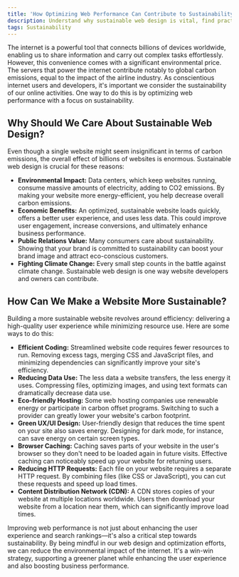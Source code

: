 ```yaml
---
title: 'How Optimizing Web Performance Can Contribute to Sustainability'
description: Understand why sustainable web design is vital, find practical strategies to make your website more sustainable, and learn how to optimize your website performance for a lower carbon footprint.
tags: Sustainability
---
```


The internet is a powerful tool that connects billions of devices worldwide, enabling us to share information and carry out complex tasks effortlessly. However, this convenience comes with a significant environmental price. The servers that power the internet contribute notably to global carbon emissions, equal to the impact of the airline industry. As conscientious internet users and developers, it's important we consider the sustainability of our online activities. One way to do this is by optimizing web performance with a focus on sustainability.

## Why Should We Care About Sustainable Web Design?

Even though a single website might seem insignificant in terms of carbon emissions, the overall effect of billions of websites is enormous. Sustainable web design is crucial for these reasons:

- **Environmental Impact:** Data centers, which keep websites running, consume massive amounts of electricity, adding to CO2 emissions. By making your website more energy-efficient, you help decrease overall carbon emissions.
- **Economic Benefits:** An optimized, sustainable website loads quickly, offers a better user experience, and uses less data. This could improve user engagement, increase conversions, and ultimately enhance business performance.
- **Public Relations Value:** Many consumers care about sustainability. Showing that your brand is committed to sustainability can boost your brand image and attract eco-conscious customers.
- **Fighting Climate Change:** Every small step counts in the battle against climate change. Sustainable web design is one way website developers and owners can contribute.

## How Can We Make a Website More Sustainable?

Building a more sustainable website revolves around efficiency: delivering a high-quality user experience while minimizing resource use. Here are some ways to do this:

- **Efficient Coding:** Streamlined website code requires fewer resources to run. Removing excess tags, merging CSS and JavaScript files, and minimizing dependencies can significantly improve your site's efficiency.
- **Reducing Data Use:** The less data a website transfers, the less energy it uses. Compressing files, optimizing images, and using text formats can dramatically decrease data use.
- **Eco-friendly Hosting:** Some web hosting companies use renewable energy or participate in carbon offset programs. Switching to such a provider can greatly lower your website's carbon footprint.
- **Green UX/UI Design:** User-friendly design that reduces the time spent on your site also saves energy. Designing for dark mode, for instance, can save energy on certain screen types.
- **Browser Caching:** Caching saves parts of your website in the user's browser so they don't need to be loaded again in future visits. Effective caching can noticeably speed up your website for returning users.
- **Reducing HTTP Requests:** Each file on your website requires a separate HTTP request. By combining files (like CSS or JavaScript), you can cut these requests and speed up load times.
- **Content Distribution Network (CDN):** A CDN stores copies of your website at multiple locations worldwide. Users then download your website from a location near them, which can significantly improve load times.

Improving web performance is not just about enhancing the user experience and search rankings—it's also a critical step towards sustainability. By being mindful in our web design and optimization efforts, we can reduce the environmental impact of the internet. It's a win-win strategy, supporting a greener planet while enhancing the user experience and also boosting business performance.
